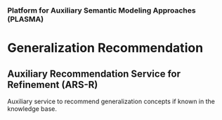 ### Platform for Auxiliary Semantic Modeling Approaches (PLASMA)

# Generalization Recommendation
## Auxiliary Recommendation Service for Refinement (ARS-R)

Auxiliary service to recommend generalization concepts if known in the knowledge base.